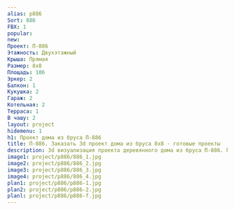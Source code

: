 ```yaml
---
alias: p886
Sort: 886
FBX: 1
popular: 
new: 
Проект: П-886
Этажность: Двухэтажный
Крыша: Прямая
Размер: 8х8
Площадь: 106
Эркер: 2
Балкон: 1
Кукушка: 2
Гараж: 2
Котельная: 2
Терраса: 1
В чашу: 2
layout: project
hidemenu: 1
h1: Проект дома из бруса П-886
title: П-886. Заказать 3d проект дома из бруса 8х8 - готовые проекты
description: 3d визуализация проекта деревянного дома из бруса П-886. Площадь 106 м2, размер 8х8. Вы можете внести любые изменения в проект.
image1: project/p886/886_1.jpg
image2: project/p886/886_2.jpg
image3: project/p886/886_3.jpg
image4: project/p886/886_4.jpg
plan1: project/p886/p886-1.jpg
plan2: project/p886/p886-2.jpg
planl: project/p886/p886-f.jpg
---
```

